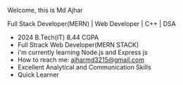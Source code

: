 Welcome, this is Md Ajhar


Full Stack Developer(MERN) | Web Developer | C++ | DSA

- 2024 B.Tech(IT) 8.44 CGPA
- Full Strack Web Developer(MERN STACK)
- i'm currently learning Node.js and Express js
- How to reach me:
  ajharmd3215@gmail.com
-  Excellent Analytical and Communication Skills
-  Quick Learner

